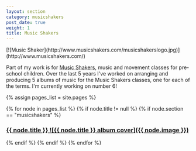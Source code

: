 ```yaml
---
layout: section
category: musicshakers
post_date: true
weight: 1
title: Music Shakers
---
```

<aside class="inset right">[![Music Shaker](http://www.musicshakers.com/musicshakerslogo.jpg)](http://www.musicshakers.com/)</aside>

Part of my work is for [Music Shakers](http://www.musicshakers.com/), music and movement classes for pre-school children. Over the last 5 years I've worked on arranging and producing 5 albums of music for the Music Shakers classes, one for each of the terms. I'm currently working on number 6!

{% assign pages_list = site.pages %}

<section>
{% for node in pages_list %}
  {% if node.title != null %}
    {% if node.section == "musicshakers" %}
  <article>
    <a class="section-list" href="{{ node.url }}"><h3>{{ node.title }}
    ![{{ node.title }} album cover]({{ node.image }})</h3>
    </a>
  </article>
    {% endif %}
  {% endif %}
{% endfor %}
</section>